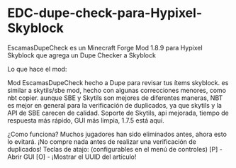 # EDC-dupe-check-para-Hypixel-Skyblock
EscamasDupeCheck es un Minecraft Forge Mod 1.8.9 para Hypixel Skyblock que agrega un Dupe Checker a Skyblock


Lo que hace el mod:

Mod EscamasDupeCheck hecho a Dupe para revisar tus ítems skyblock. es similar a skytils/sbe mod, hecho con algunas correcciones menores, como nbt copier. aunque SBE y Skytils son mejores de diferentes maneras, NBT es mejor en general para la verificación de duplicados, ya que skytils y la API de SBE carecen de calidad.
Soporte de Skytils, api mejorada, tiempo de respuesta más rápido, GUI más limpia, 1.7.5 está aquí.

¿Como funciona? Muchos jugadores han sido eliminados antes, ahora esto lo evitará. ¡No compre nada antes de realizar una verificación de duplicados!
Teclas de atajo: (configurables en el menú de controles)
[P] - Abrir GUI [O] - ¡Mostrar el UUID del artículo!
